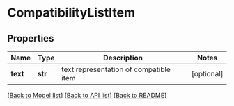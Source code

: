 # CompatibilityListItem

## Properties
Name | Type | Description | Notes
------------ | ------------- | ------------- | -------------
**text** | **str** | text representation of compatible item | [optional] 

[[Back to Model list]](../README.md#documentation-for-models) [[Back to API list]](../README.md#documentation-for-api-endpoints) [[Back to README]](../README.md)


